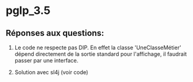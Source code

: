 # pglp_3.5

## Réponses aux questions:

1) Le code ne respecte pas DIP.
   En effet la classe 'UneClasseMétier' dépend directement de la sortie standard pour l'affichage,
   il faudrait passer par une interface.
   
2) Solution avec sl4j (voir code)